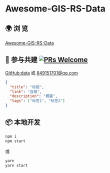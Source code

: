 # Awesome-GIS-RS-Data

## 🌍 浏 览
[Awesome-GIS-RS-Data](https://giser.xyz/awesome-gis-rs-data/)

## 🤝 参与共建 [![PRs Welcome](https://img.shields.io/badge/PRs-welcome-brightgreen.svg?style=flat-square)](http://makeapullrequest.com)

[GitHub:data](https://github.com/huanglii/awesome-gis-rs-data/blob/master/src/data/data.json) 或 <849151701@qq.com>
``` json
{
  "title": "标题",
  "link": "连接",
  "description": "概要",
  "tags": ["标签1", "标签2"]
}
```

## 📦 本地开发

```bash
npm i
npm start
```

或

```bash
yarn
yarn start
```
